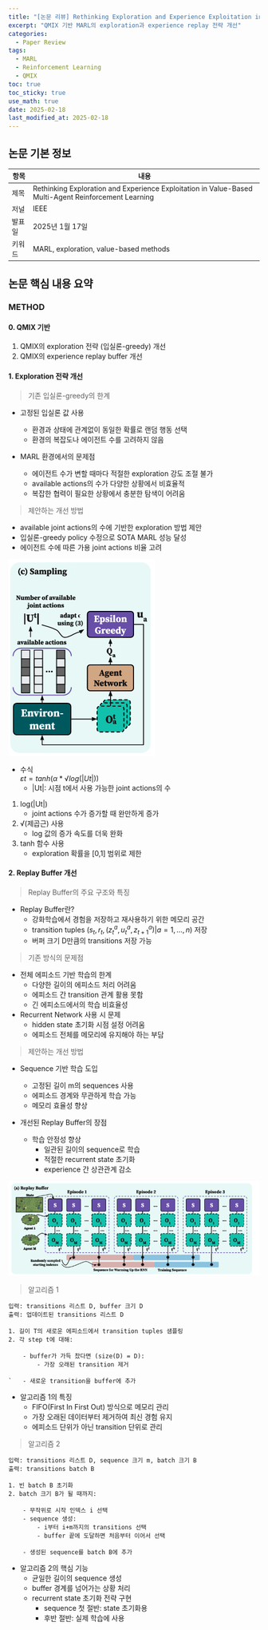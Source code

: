 ```yaml
---
title: "[논문 리뷰] Rethinking Exploration and Experience Exploitation in Value-Based MARL"
excerpt: "QMIX 기반 MARL의 exploration과 experience replay 전략 개선"
categories:
  - Paper Review
tags:
  - MARL
  - Reinforcement Learning
  - QMIX
toc: true
toc_sticky: true
use_math: true
date: 2025-02-18
last_modified_at: 2025-02-18
---
```


## 논문 기본 정보
| 항목 | 내용 |
|------|------|
| 제목 | Rethinking Exploration and Experience Exploitation in Value-Based Multi-Agent Reinforcement Learning |
| 저널 | IEEE |
| 발표일 | 2025년 1월 17일 |
| 키워드 | MARL, exploration, value-based methods |

## 논문 핵심 내용 요약

### METHOD
#### 0. QMIX 기반
1. QMIX의 exploration 전략 (입실론-greedy) 개선
2. QMIX의 experience replay buffer 개선

#### 1. Exploration 전략 개선

> 기존 입실론-greedy의 한계
* 고정된 입실론 값 사용
  - 환경과 상태에 관계없이 동일한 확률로 랜덤 행동 선택
  - 환경의 복잡도나 에이전트 수를 고려하지 않음

* MARL 환경에서의 문제점
  - 에이전트 수가 변할 때마다 적절한 exploration 강도 조절 불가
  - available actions의 수가 다양한 상황에서 비효율적
  - 복잡한 협력이 필요한 상황에서 충분한 탐색이 어려움

> 제안하는 개선 방법 
* available joint actions의 수에 기반한 exploration 방법 제안
* 입실론-greedy policy 수정으로 SOTA MARL 성능 달성
* 에이전트 수에 따른 가용 joint actions 비율 고려

![Exploration 전략 개선](../assets/images/2025-02-18-paper-review/image2.png)

* 수식 <br>
$εt = tanh(α * √log(|Ut|))$
  - |Ut|: 시점 t에서 사용 가능한 joint actions의 수
1. log(|Ut|)
    - joint actions 수가 증가할 때 완만하게 증가
2. √(제곱근) 사용
    - log 값의 증가 속도를 더욱 완화
3. tanh 함수 사용
    - exploration 확률을 [0,1] 범위로 제한

#### 2. Replay Buffer 개선

> Replay Buffer의 주요 구조와 특징
* Replay Buffer란?
    - 강화학습에서 경험을 저장하고 재사용하기 위한 메모리 공간
    - transition tuples $(s_t, r_t, {(z_t^a, u_t^a, z_{t+1}^a) | a=1,...,n})$ 저장
    - 버퍼 크기 D만큼의 transitions 저장 가능

> 기존 방식의 문제점
* 전체 에피소드 기반 학습의 한계
    - 다양한 길이의 에피소드 처리 어려움
    - 에피소드 간 transition 관계 활용 못함
    - 긴 에피소드에서의 학습 비효율성
* Recurrent Network 사용 시 문제
    - hidden state 초기화 시점 설정 어려움
    - 에피소드 전체를 메모리에 유지해야 하는 부담

 > 제안하는 개선 방법
* Sequence 기반 학습 도입
    - 고정된 길이 m의 sequences 사용
    - 에피소드 경계와 무관하게 학습 가능
    - 메모리 효율성 향상

* 개선된 Replay Buffer의 장점
    * 학습 안정성 향상
        - 일관된 길이의 sequence로 학습
        - 적절한 recurrent state 초기화
        - experience 간 상관관계 감소

![Replay Buffer 개선 구조](../assets/images/2025-02-18-paper-review/image1.png)
> 알고리즘 1
```
입력: transitions 리스트 D, buffer 크기 D
출력: 업데이트된 transitions 리스트 D

1. 길이 T의 새로운 에피소드에서 transition tuples 샘플링
2. 각 step t에 대해:

    - buffer가 가득 찼다면 (size(D) = D):
        - 가장 오래된 transition 제거

`   - 새로운 transition을 buffer에 추가
```
* 알고리즘 1의 특징
  - FIFO(First In First Out) 방식으로 메모리 관리
  - 가장 오래된 데이터부터 제거하여 최신 경험 유지
  - 에피소드 단위가 아닌 transition 단위로 관리 

> 알고리즘 2

```
입력: transitions 리스트 D, sequence 크기 m, batch 크기 B
출력: transitions batch B

1. 빈 batch B 초기화
2. batch 크기 B가 될 때까지:

    - 무작위로 시작 인덱스 i 선택
    - sequence 생성:
        - i부터 i+m까지의 transitions 선택
        - buffer 끝에 도달하면 처음부터 이어서 선택

    - 생성된 sequence를 batch B에 추가
```

* 알고리즘 2의 핵심 기능
  - 균일한 길이의 sequence 생성
  - buffer 경계를 넘어가는 상황 처리
  - recurrent state 초기화 전략 구현
    * sequence 첫 절반: state 초기화용
    * 후반 절반: 실제 학습에 사용
